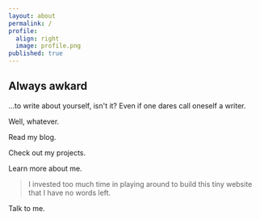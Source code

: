 ```yaml
---
layout: about
permalink: /
profile:
  align: right
  image: profile.png
published: true
---
```


## Always awkard

...to write about yourself, isn't it? Even if one dares call oneself a writer.

Well, whatever.

Read my blog.

Check out my projects.

Learn more about me.

> I invested too much time in playing around to build this tiny website that I have no words left.

Talk to me.